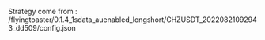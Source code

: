 Strategy come from : /flyingtoaster/0.1.4_1sdata_auenabled_longshort/CHZUSDT_20220821092943_dd509/config.json